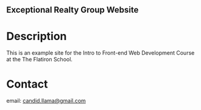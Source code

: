 Exceptional Realty Group Website
---

# Description

This is an example site for the Intro to Front-end Web Development Course at the The Flatiron School.

# Contact

email: candid.llama@gmail.com
